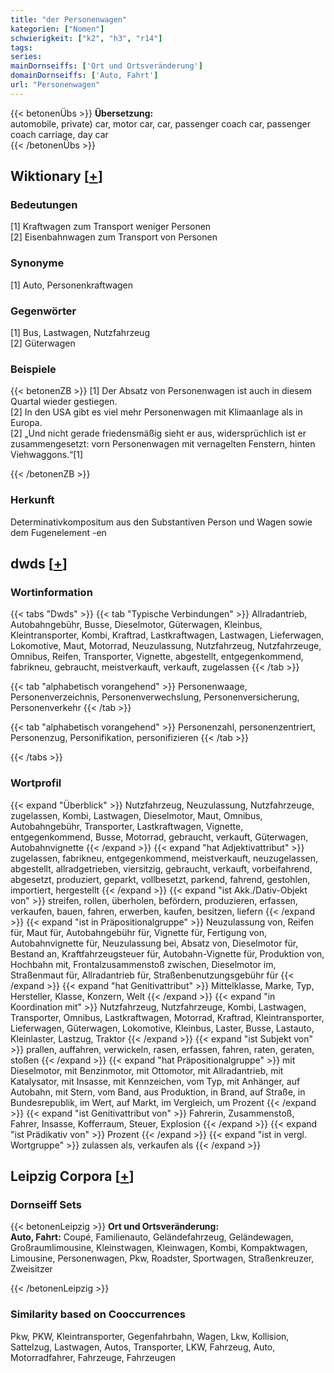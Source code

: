 ```yaml
---
title: "der Personenwagen"
kategorien: ["Nomen"]
schwierigkeit: ["k2", "h3", "r14"]
tags:
series:
mainDornseiffs: ['Ort und Ortsveränderung']
domainDornseiffs: ['Auto, Fahrt']
url: "Personenwagen"
---
```


{{< betonenÜbs >}}
**Übersetzung:**  
automobile, private) car, motor car, car, passenger coach car, passenger coach carriage, day car  
{{< /betonenÜbs >}}

## Wiktionary [[+](https://de.wiktionary.org/wiki/Personenwagen)]

### Bedeutungen
[1] Kraftwagen zum Transport weniger Personen  
[2] Eisenbahnwagen zum Transport von Personen  

### Synonyme
[1] Auto, Personenkraftwagen  

### Gegenwörter
[1] Bus, Lastwagen, Nutzfahrzeug  
[2] Güterwagen  

### Beispiele
{{< betonenZB >}}
[1] Der Absatz von Personenwagen ist auch in diesem Quartal wieder gestiegen.  
[2] In den USA gibt es viel mehr Personenwagen mit Klimaanlage als in Europa.  
[2] „Und nicht gerade friedensmäßig sieht er aus, widersprüchlich ist er zusammengesetzt: vorn Personenwagen mit vernagelten Fenstern, hinten Viehwaggons.“[1]  

{{< /betonenZB >}}
### Herkunft
Determinativkompositum aus den Substantiven Person und Wagen sowie dem Fugenelement -en  



## dwds [[+](https://www.dwds.de/wb/Personenwagen)]

### Wortinformation
{{< tabs "Dwds" >}}
{{< tab "Typische Verbindungen" >}}
Allradantrieb, Autobahngebühr, Busse, Dieselmotor, Güterwagen, Kleinbus, Kleintransporter, Kombi, Kraftrad, Lastkraftwagen, Lastwagen, Lieferwagen, Lokomotive, Maut, Motorrad, Neuzulassung, Nutzfahrzeug, Nutzfahrzeuge, Omnibus, Reifen, Transporter, Vignette, abgestellt, entgegenkommend, fabrikneu, gebraucht, meistverkauft, verkauft, zugelassen
{{< /tab >}}

{{< tab "alphabetisch vorangehend" >}}
Personenwaage, Personenverzeichnis, Personenverwechslung, Personenversicherung, Personenverkehr
{{< /tab >}}

{{< tab "alphabetisch vorangehend" >}}
Personenzahl, personenzentriert, Personenzug, Personifikation, personifizieren
{{< /tab >}}

{{< /tabs >}}

### Wortprofil
{{< expand "Überblick" >}} Nutzfahrzeug, Neuzulassung, Nutzfahrzeuge, zugelassen, Kombi, Lastwagen, Dieselmotor, Maut, Omnibus, Autobahngebühr, Transporter, Lastkraftwagen, Vignette, entgegenkommend, Busse, Motorrad, gebraucht, verkauft, Güterwagen, Autobahnvignette {{< /expand >}}
{{< expand "hat Adjektivattribut" >}} zugelassen, fabrikneu, entgegenkommend, meistverkauft, neuzugelassen, abgestellt, allradgetrieben, viersitzig, gebraucht, verkauft, vorbeifahrend, abgesetzt, produziert, geparkt, vollbesetzt, parkend, fahrend, gestohlen, importiert, hergestellt {{< /expand >}}
{{< expand "ist Akk./Dativ-Objekt von" >}} streifen, rollen, überholen, befördern, produzieren, erfassen, verkaufen, bauen, fahren, erwerben, kaufen, besitzen, liefern {{< /expand >}}
{{< expand "ist in Präpositionalgruppe" >}} Neuzulassung von, Reifen für, Maut für, Autobahngebühr für, Vignette für, Fertigung von, Autobahnvignette für, Neuzulassung bei, Absatz von, Dieselmotor für, Bestand an, Kraftfahrzeugsteuer für, Autobahn-Vignette für, Produktion von, Hochbahn mit, Frontalzusammenstoß zwischen, Dieselmotor im, Straßenmaut für, Allradantrieb für, Straßenbenutzungsgebühr für {{< /expand >}}
{{< expand "hat Genitivattribut" >}} Mittelklasse, Marke, Typ, Hersteller, Klasse, Konzern, Welt {{< /expand >}}
{{< expand "in Koordination mit" >}} Nutzfahrzeug, Nutzfahrzeuge, Kombi, Lastwagen, Transporter, Omnibus, Lastkraftwagen, Motorrad, Kraftrad, Kleintransporter, Lieferwagen, Güterwagen, Lokomotive, Kleinbus, Laster, Busse, Lastauto, Kleinlaster, Lastzug, Traktor {{< /expand >}}
{{< expand "ist Subjekt von" >}} prallen, auffahren, verwickeln, rasen, erfassen, fahren, raten, geraten, stoßen {{< /expand >}}
{{< expand "hat Präpositionalgruppe" >}} mit Dieselmotor, mit Benzinmotor, mit Ottomotor, mit Allradantrieb, mit Katalysator, mit Insasse, mit Kennzeichen, vom Typ, mit Anhänger, auf Autobahn, mit Stern, vom Band, aus Produktion, in Brand, auf Straße, in Bundesrepublik, im Wert, auf Markt, im Vergleich, um Prozent {{< /expand >}}
{{< expand "ist Genitivattribut von" >}} Fahrerin, Zusammenstoß, Fahrer, Insasse, Kofferraum, Steuer, Explosion {{< /expand >}}
{{< expand "ist Prädikativ von" >}} Prozent {{< /expand >}}
{{< expand "ist in vergl. Wortgruppe" >}} zulassen als, verkaufen als {{< /expand >}}

## Leipzig Corpora [[+](https://corpora.uni-leipzig.de/en/res?word=Personenwagen&corpusId=deu_newscrawl-public_2018)]

### Dornseiff Sets
{{< betonenLeipzig >}}
**Ort und Ortsveränderung:**  
**Auto, Fahrt:** Coupé, Familienauto, Geländefahrzeug, Geländewagen, Großraumlimousine, Kleinstwagen, Kleinwagen, Kombi, Kompaktwagen, Limousine, Personenwagen, Pkw, Roadster, Sportwagen, Straßenkreuzer, Zweisitzer  

{{< /betonenLeipzig >}}

### Similarity based on Cooccurrences
Pkw, PKW, Kleintransporter, Gegenfahrbahn, Wagen, Lkw, Kollision, Sattelzug, Lastwagen, Autos, Transporter, LKW, Fahrzeug, Auto, Motorradfahrer, Fahrzeuge, Fahrzeugen

